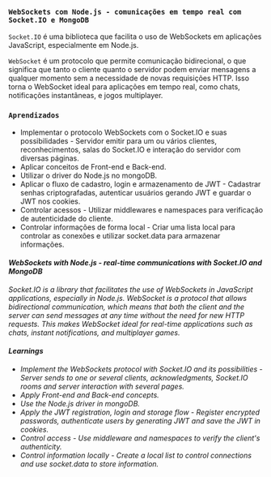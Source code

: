 ### `WebSockets com Node.js - comunicações em tempo real com Socket.IO e MongoDB`

`Socket.IO` é uma biblioteca que facilita o uso de WebSockets em aplicações JavaScript, especialmente em Node.js.

`WebSocket` é um protocolo que permite comunicação bidirecional, o que significa que tanto o cliente quanto o servidor podem enviar mensagens a qualquer momento sem a necessidade de novas requisições HTTP. Isso torna o WebSocket ideal para aplicações em tempo real, como chats, notificações instantâneas, e jogos multiplayer.

### `Aprendizados`

- Implementar o protocolo WebSockets com o Socket.IO e suas possibilidades - Servidor emitir para um ou vários clientes, reconhecimentos, salas do Socket.IO e interação do servidor com diversas páginas.
- Aplicar conceitos de Front-end e Back-end.
- Utilizar o driver do Node.js no mongoDB.
- Aplicar o fluxo de cadastro, login e armazenamento de JWT - Cadastrar senhas criptografadas, autenticar usuários gerando JWT e guardar o JWT nos cookies.
- Controlar acessos - Utilizar middlewares e namespaces para verificação de autenticidade do cliente.
- Controlar informações de forma local - Criar uma lista local para controlar as conexões e utilizar socket.data para armazenar informações. 

<i>
  <h4>WebSockets with Node.js - real-time communications with Socket.IO and MongoDB</h4>
  Socket.IO is a library that facilitates the use of WebSockets in JavaScript applications, especially in Node.js. WebSocket is a protocol that allows bidirectional communication, which means that both the client and the server can send messages at any time without the need for new HTTP requests. This makes WebSocket ideal for real-time applications such as chats, instant notifications, and multiplayer games.
</i>
<i>
  <h4>Learnings</h4>
  <ul>
    <li>Implement the WebSockets protocol with Socket.IO and its possibilities - Server sends to one or several clients, acknowledgments, Socket.IO rooms and server interaction with several pages.</li>
    <li>Apply Front-end and Back-end concepts.</li>
    <li>Use the Node.js driver in mongoDB.</li>
    <li>Apply the JWT registration, login and storage flow - Register encrypted passwords, authenticate users by generating JWT and save the JWT in cookies.</li>
    <li>Control access - Use middleware and namespaces to verify the client's authenticity.</li>
    <li>Control information locally - Create a local list to control connections and use socket.data to store information.</li>
  </ul>
</i>


